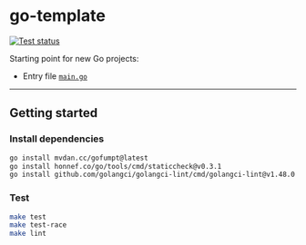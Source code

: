 # go-template

[![Test status](https://github.com/metachris/relayscan/workflows/Checks/badge.svg)](https://github.com/metachris/relayscan/actions?query=workflow%3A%22Checks%22)

Starting point for new Go projects:

* Entry file [`main.go`](https://github.com/metachris/relayscan/blob/main/main.go)

---

## Getting started

### Install dependencies

```bash
go install mvdan.cc/gofumpt@latest
go install honnef.co/go/tools/cmd/staticcheck@v0.3.1
go install github.com/golangci/golangci-lint/cmd/golangci-lint@v1.48.0
```

### Test

```bash
make test
make test-race
make lint
```

